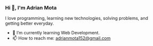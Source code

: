 ### Hi 👋, I'm Adrian Mota

I love programming, learning new technologies, solving problems, and getting better everyday.

- 🌱 I’m currently learning Web Development.
- 📫 How to reach me: adrianmota152@gmail.com
